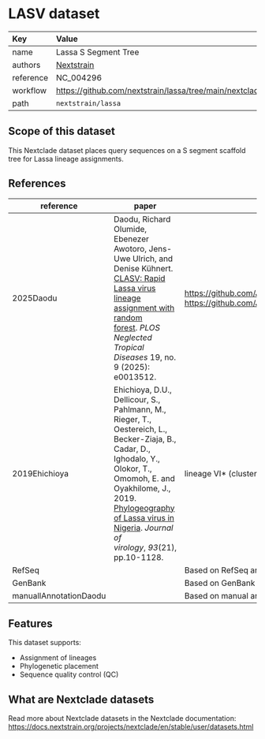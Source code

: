 # LASV dataset

| Key  | Value  |
| :-- | :-- |
| name  | Lassa S Segment Tree |
| authors | [Nextstrain](https://nextstrain.org) |
| reference | NC_004296 |
| workflow  | https://github.com/nextstrain/lassa/tree/main/nextclade  |
| path  | `nextstrain/lassa` |


## Scope of this dataset

This Nextclade dataset places query sequences on a S segment scaffold tree for Lassa lineage assignments.

## References

| reference | paper | note |
| --- | --- | --- |
| 2025Daodu | Daodu, Richard Olumide, Ebenezer Awotoro, Jens-Uwe Ulrich, and Denise Kühnert. [CLASV: Rapid Lassa virus lineage assignment with random forest](https://doi.org/10.1371/journal.pntd.0013512). _PLOS Neglected Tropical Diseases_ 19, no. 9 (2025): e0013512. | https://github.com/JoiRichi/CLASV/<br>https://github.com/JoiRichi/LASV_ML_manuscript_data |
| 2019Ehichioya | Ehichioya, D.U., Dellicour, S., Pahlmann, M., Rieger, T., Oestereich, L., Becker-Ziaja, B., Cadar, D., Ighodalo, Y., Olokor, T., Omomoh, E. and Oyakhilome, J., 2019. [Phylogeography of Lassa virus in Nigeria](https://doi.org/10.1128/jvi.00929-19). _Journal of virology_, _93_(21), pp.10-1128. | lineage VI* (cluster c) |
| RefSeq | | Based on RefSeq annotation |
| GenBank | | Based on GenBank annotation |
| manuallAnnotationDaodu | | Based on manual annotation with link to commit |


## Features

This dataset supports:

- Assignment of lineages
- Phylogenetic placement
- Sequence quality control (QC)

## What are Nextclade datasets

Read more about Nextclade datasets in the Nextclade documentation: https://docs.nextstrain.org/projects/nextclade/en/stable/user/datasets.html